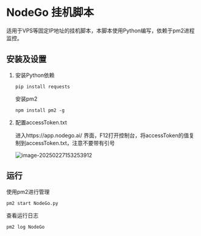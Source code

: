 # NodeGo 挂机脚本

适用于VPS等固定IP地址的挂机脚本，本脚本使用Python编写，依赖于pm2进程监控。



## 安装及设置

1. 安装Python依赖

   ~~~shell
   pip install requests
   ~~~

   安装pm2 

   ~~~shell
   npm install pm2 -g
   ~~~

2. 配置accessToken.txt

   进入https://app.nodego.ai/ 界面，F12打开控制台，将accessToken的值复制到accessToken.txt，注意不要带有引号

   ![image-20250227153253912](https://typora-mine.oss-cn-beijing.aliyuncs.com/typoraimage-20250227153253912.png)

## 运行

使用pm2进行管理

~~~shell
pm2 start NodeGo.py
~~~



查看运行日志

~~~shell
pm2 log NodeGo
~~~



